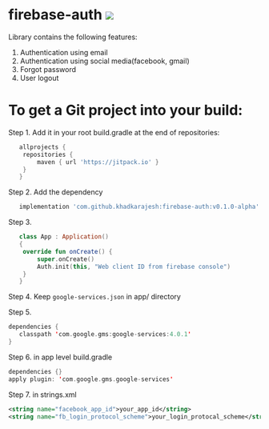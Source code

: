 # firebase-auth [![](https://jitpack.io/v/khadkarajesh/firebase-auth.svg)](https://jitpack.io/#khadkarajesh/firebase-auth)
Library contains the following features:
1. Authentication using email
2. Authentication using social media(facebook, gmail)
3. Forgot password
4. User logout

# To get a Git project into your build:

Step 1.
Add it in your root build.gradle at the end of repositories:
```gradle
   allprojects {
    repositories {
        maven { url 'https://jitpack.io' }
    }
   }
```
Step 2. Add the dependency
```gradle
   implementation 'com.github.khadkarajesh:firebase-auth:v0.1.0-alpha'
```
Step 3.
```kotlin
   class App : Application()
   {
    override fun onCreate() {
        super.onCreate()
        Auth.init(this, "Web client ID from firebase console")
    }
   }
```
Step 4.
Keep ``` google-services.json ``` in app/ directory

Step 5.
```kotlin
dependencies {
   classpath 'com.google.gms:google-services:4.0.1'
}
```
 
Step 6.
in app level build.gradle
```kotlin
dependencies {}
apply plugin: 'com.google.gms.google-services'
```

Step 7. in strings.xml 
```xml
<string name="facebook_app_id">your_app_id</string>
<string name="fb_login_protocol_scheme">your_login_protocal_scheme</string>
```
 
